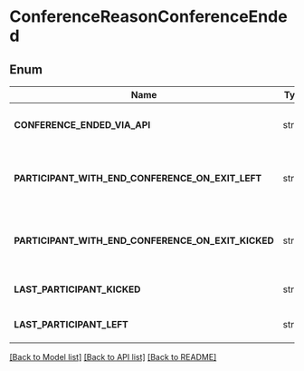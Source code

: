 # ConferenceReasonConferenceEnded

## Enum

Name | Type | Notes
------------ | ------------- | -------------
**CONFERENCE_ENDED_VIA_API** | string | (value: `"conference-ended-via-api"`)
**PARTICIPANT_WITH_END_CONFERENCE_ON_EXIT_LEFT** | string | (value: `"participant-with-end-conference-on-exit-left"`)
**PARTICIPANT_WITH_END_CONFERENCE_ON_EXIT_KICKED** | string | (value: `"participant-with-end-conference-on-exit-kicked"`)
**LAST_PARTICIPANT_KICKED** | string | (value: `"last-participant-kicked"`)
**LAST_PARTICIPANT_LEFT** | string | (value: `"last-participant-left"`)


[[Back to Model list]](../README.md#documentation-for-models) [[Back to API list]](../README.md#documentation-for-api-endpoints) [[Back to README]](../README.md)


